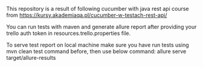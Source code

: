 This repository is a result of following cucumber with java rest api course from https://kursy.akademiaqa.pl/cucumber-w-testach-rest-api/

You can run tests with maven and generate allure report after providing your trello auth token in resources.trello.properties file.

To serve test report on local machine make sure you have run tests using mvn clean test command before, then use below command: allure serve target/allure-results

